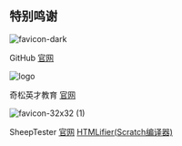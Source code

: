 ## 特别鸣谢

![favicon-dark](https://user-images.githubusercontent.com/96185337/147475561-f1fb7ac0-9f67-43c1-81b7-e812c414f809.png)

GitHub [官网](https://www.github.com)


![logo](https://user-images.githubusercontent.com/96185337/147475577-0ff4e015-d4c9-481f-81e1-41ebd0239e69.png)

奇松英才教育 [官网](http://cqcodeai.com)


![favicon-32x32 (1)](https://user-images.githubusercontent.com/96185337/147753027-d9aeca97-d0ef-4789-b4b5-886cbec0caf8.png)

SheepTester  [官网](https://sheeptester.github.io)  [HTMLifier(Scratch编译器)](https://sheeptester.github.io/htmlifier)
